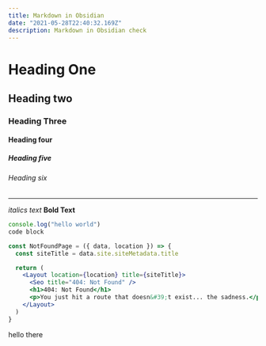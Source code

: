 ```yaml
---
title: Markdown in Obsidian
date: "2021-05-28T22:40:32.169Z"
description: Markdown in Obsidian check
---
```


# Heading One

## Heading two

### Heading Three

#### Heading four

##### Heading five

###### Heading six

---

_italics text_
**Bold Text**

```js
console.log("hello world")
code block
```

```jsx
const NotFoundPage = ({ data, location }) => {
  const siteTitle = data.site.siteMetadata.title

  return (
    <Layout location={location} title={siteTitle}>
      <Seo title="404: Not Found" />
      <h1>404: Not Found</h1>
      <p>You just hit a route that doesn&#39;t exist... the sadness.</p>
    </Layout>
  )
}
```

hello there
